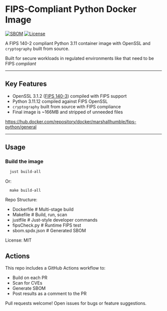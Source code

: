 # FIPS-Compliant Python Docker Image

[![SBOM](https://img.shields.io/badge/SBOM-SPDX-blue)](./sbom.spdx.json)
[![License](https://img.shields.io/github/license/marshallhumble/fipsDocker)](./LICENSE)

A FIPS 140-2 compliant Python 3.11 container image with OpenSSL and `cryptography` built from source.

Built for secure workloads in regulated environments like that need to be FIPS *compliant*


---

## Key Features

- OpenSSL 3.1.2 ([FIPS 140-3](https://openssl-library.org/post/2025-03-11-fips-140-3/)) compiled with FIPS support
- Python 3.11.12 compiled against FIPS OpenSSL
- `cryptography` built from source with FIPS compliance
- Final image is ~166MB and stripped of unneeded files

https://hub.docker.com/repository/docker/marshallhumble/fips-python/general

---

## Usage

###  Build the image

```bash
  just build-all
```
Or:

```bazaar
  make build-all
```
Repo Structure:

* Dockerfile             # Multi-stage build
* Makefile               # Build, run, scan
* justfile               # Just-style developer commands
* fipsCheck.py           # Runtime FIPS test
* sbom.spdx.json         # Generated SBOM

License:
MIT 

## Actions 

This repo includes a GitHub Actions workflow to:

* Build on each PR
* Scan for CVEs
* Generate SBOM
* Post results as a comment to the PR

Pull requests welcome! Open issues for bugs or feature suggestions.
